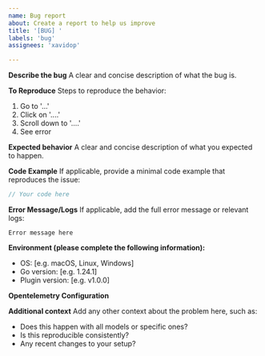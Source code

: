 ```yaml
---
name: Bug report
about: Create a report to help us improve
title: '[BUG] '
labels: 'bug'
assignees: 'xavidop'

---
```


**Describe the bug**
A clear and concise description of what the bug is.

**To Reproduce**
Steps to reproduce the behavior:
1. Go to '...'
2. Click on '....'
3. Scroll down to '....'
4. See error

**Expected behavior**
A clear and concise description of what you expected to happen.

**Code Example**
If applicable, provide a minimal code example that reproduces the issue:

```go
// Your code here
```

**Error Message/Logs**
If applicable, add the full error message or relevant logs:

```
Error message here
```

**Environment (please complete the following information):**
- OS: [e.g. macOS, Linux, Windows]
- Go version: [e.g. 1.24.1]
- Plugin version: [e.g. v1.0.0]


**Opentelemetry Configuration**


**Additional context**
Add any other context about the problem here, such as:
- Does this happen with all models or specific ones?
- Is this reproducible consistently?
- Any recent changes to your setup?
